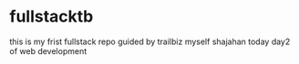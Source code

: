 # fullstacktb
this is my frist fullstack repo guided by trailbiz
myself shajahan
today day2 
of web development
